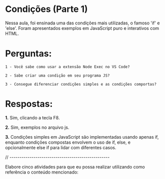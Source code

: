 # Condições (Parte 1)

Nessa aula, foi ensinada uma das condições mais utilizadas, o famoso 'if' e 'else'. Foram apresentados exemplos em JavaScript puro e interativos com HTML.

# Perguntas: 
    1 - Você sabe como usar a extensão Node Exec no VS Code? 

    2 - Sabe criar uma condição em seu programa JS?

    3 - Consegue diferenciar condições simples e as condições comportas?

# Respostas:

**1.** Sim, clicando a tecla F8.

**2.** Sim, exemplos no arquivo js.

**3.** Condições simples em JavaScript são implementadas usando apenas if, enquanto condições compostas envolvem o uso de if, else, e opcionalmente else if para lidar com diferentes casos.

// --------------------------------------------------

Elabore cinco atividades para que eu possa realizar utilizando como referência o conteúdo mencionado: 